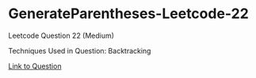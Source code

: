 # GenerateParentheses-Leetcode-22

Leetcode Question 22 (Medium)

Techniques Used in Question:
Backtracking

[Link to Question](https://leetcode.com/problems/generate-parentheses/)
